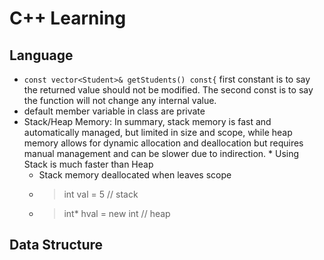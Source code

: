 # C++ Learning
## Language
* ```const vector<Student>& getStudents() const{``` first constant is to say the returned value should not be modified. 
The second const is to say the function will not change any internal value.
* default member variable in class are private
* Stack/Heap Memory: In summary, stack memory is fast and automatically managed, but limited in size and scope, while heap memory allows for dynamic allocation and deallocation but requires manual management and can be slower due to indirection.
      * Using Stack is much faster than Heap
    * Stack memory deallocated when leaves scope
    * > int val = 5 // stack
    * > int* hval = new int // heap
## Data Structure